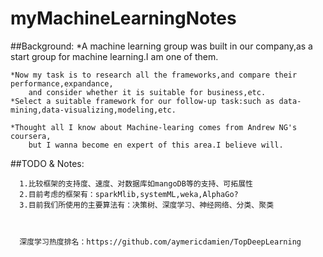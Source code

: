 # myMachineLearningNotes
##Background:
	*A machine learning group was built in our company,as a start group for machine learning.I am one of them.
	
	*Now my task is to research all the frameworks,and compare their performance,expandance,
		and consider whether it is suitable for business,etc.
	*Select a suitable framework for our follow-up task:such as data-mining,data-visualizing,modeling,etc.
	
	*Thought all I know about Machine-learing comes from Andrew NG's coursera,
		but I wanna become en expert of this area.I believe will.
	
##TODO & Notes:

      1.比较框架的支持度、速度、对数据库如mangoDB等的支持、可拓展性
      2.目前考虑的框架有：sparkMlib,systemML,weka,AlphaGo?
	  3.目前我们所使用的主要算法有：决策树、深度学习、神经网络、分类、聚类


	  
	  深度学习热度排名：https://github.com/aymericdamien/TopDeepLearning